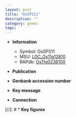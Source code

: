 ```yaml
---
layout: post
title: "OsSPS11"
description: ""
category: genes
tags: 
---
```


* **Information**  
    + Symbol: OsSPS11  
    + MSU: [LOC_Os11g12810](http://rice.uga.edu/cgi-bin/ORF_infopage.cgi?orf=LOC_Os11g12810)  
    + RAPdb: [Os11g0236100](http://rapdb.dna.affrc.go.jp/viewer/gbrowse_details/irgsp1?name=Os11g0236100)  

* **Publication**  

* **Genbank accession number**  

* **Key message**  

* **Connection**  

[//]: # * **Key figures**  


